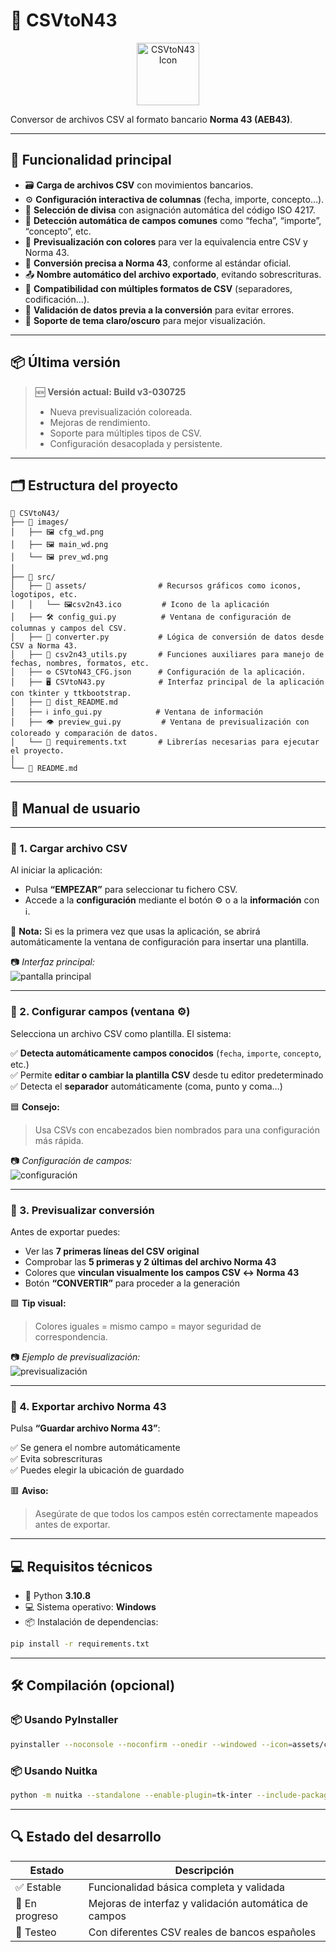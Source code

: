 # 🧾 **CSVtoN43**  


<p align="center">
  <img src="src/assets/csv2n43.ico" width="100" alt="CSVtoN43 Icon">
</p>



Conversor de archivos CSV al formato bancario **Norma 43 (AEB43)**.

---

## 🧩 Funcionalidad principal

- 🗃️ **Carga de archivos CSV** con movimientos bancarios.
- ⚙️ **Configuración interactiva de columnas** (fecha, importe, concepto…).
- 💱 **Selección de divisa** con asignación automática del código ISO 4217.
- 🧠 **Detección automática de campos comunes** como “fecha”, “importe”, “concepto”, etc.
- 🎨 **Previsualización con colores** para ver la equivalencia entre CSV y Norma 43.
- 🔄 **Conversión precisa a Norma 43**, conforme al estándar oficial.
- 📤 **Nombre automático del archivo exportado**, evitando sobrescrituras.
- 💾 **Compatibilidad con múltiples formatos de CSV** (separadores, codificación...).
- 🧪 **Validación de datos previa a la conversión** para evitar errores.
- 🌙 **Soporte de tema claro/oscuro** para mejor visualización.

---

## 📦 Última versión

> 🆕 **Versión actual: Build v3-030725**  
> - Nueva previsualización coloreada.  
> - Mejoras de rendimiento.  
> - Soporte para múltiples tipos de CSV.  
> - Configuración desacoplada y persistente.

---

## 🗂️ Estructura del proyecto

```text
📁 CSVtoN43/
├── 📁 images/
│   ├── 🖼️ cfg_wd.png
│   ├── 🖼️ main_wd.png
│   └── 🖼️ prev_wd.png
│
├── 📁 src/
│   ├── 📁 assets/                # Recursos gráficos como iconos, logotipos, etc.
│   │   └── 🖼️csv2n43.ico         # Icono de la aplicación
│   ├── 🛠️ config_gui.py          # Ventana de configuración de columnas y campos del CSV.
│   ├── 🔄 converter.py           # Lógica de conversión de datos desde CSV a Norma 43.
│   ├── 🧩 csv2n43_utils.py       # Funciones auxiliares para manejo de fechas, nombres, formatos, etc.
│   ├── ⚙️ CSVtoN43_CFG.json      # Configuración de la aplicación.
│   ├── 🖥️ CSVtoN43.py            # Interfaz principal de la aplicación con tkinter y ttkbootstrap.
│   ├── 📄 dist_README.md
│   ├── ℹ️ info_gui.py            # Ventana de información
│   ├── 👁️ preview_gui.py         # Ventana de previsualización con coloreado y comparación de datos.
│   └── 📄 requirements.txt       # Librerías necesarias para ejecutar el proyecto.
│
└── 📄 README.md
```

---

## 📖 Manual de usuario

---

### 🔹 1. Cargar archivo CSV

Al iniciar la aplicación:
- Pulsa **“EMPEZAR”** para seleccionar tu fichero CSV.
- Accede a la **configuración** mediante el botón ⚙️ o a la **información** con ℹ️.

📌 **Nota:** Si es la primera vez que usas la aplicación, se abrirá automáticamente la ventana de configuración para insertar una plantilla.

📷 *Interfaz principal:*  
![pantalla principal](images/main_wind.png)

---

### 🔹 2. Configurar campos (ventana ⚙️)

Selecciona un archivo CSV como plantilla. El sistema:

✅ **Detecta automáticamente campos conocidos** (`fecha`, `importe`, `concepto`, etc.)  
✅ Permite **editar o cambiar la plantilla CSV** desde tu editor predeterminado  
✅ Detecta el **separador** automáticamente (coma, punto y coma...)

🟦 **Consejo:**  
> Usa CSVs con encabezados bien nombrados para una configuración más rápida.

📷 *Configuración de campos:*  
![configuración](images/cfg_wind.png)

---

### 🔹 3. Previsualizar conversión

Antes de exportar puedes:

- Ver las **7 primeras líneas del CSV original**
- Comprobar las **5 primeras y 2 últimas del archivo Norma 43**
- Colores que **vinculan visualmente los campos CSV ↔ Norma 43**
- Botón **“CONVERTIR”** para proceder a la generación

🟩 **Tip visual:**  
> Colores iguales = mismo campo = mayor seguridad de correspondencia.

📷 *Ejemplo de previsualización:*  
![previsualización](images/prev_wind.png)

---

### 🔹 4. Exportar archivo Norma 43

Pulsa **“Guardar archivo Norma 43”**:

✅ Se genera el nombre automáticamente  
✅ Evita sobrescrituras  
✅ Puedes elegir la ubicación de guardado

🟥 **Aviso:**  
> Asegúrate de que todos los campos estén correctamente mapeados antes de exportar.

---

## 💻 Requisitos técnicos

- 🐍 Python **3.10.8**
- 💻 Sistema operativo: **Windows**
- 📦 Instalación de dependencias:

```bash
pip install -r requirements.txt
```

---

## 🛠️ Compilación (opcional)

### 📦 Usando **PyInstaller**

```bash
pyinstaller --noconsole --noconfirm --onedir --windowed --icon=assets/csv2n43.ico --name=CSVtoN43 CSVtoN43.py --collect-all ttkbootstrap --hidden-import=ttkbootstrap --noupx --add-data "assets/csv2n43.ico;assets"
```

### 📦 Usando **Nuitka**

```bash
python -m nuitka --standalone --enable-plugin=tk-inter --include-package-data=numpy --include-package-data=ttkbootstrap --include-data-file=assets/csv2n43.ico=assets/csv2n43.ico --windows-console-mode=disable --windows-icon-from-ico=assets/csv2n43.ico CSVtoN43.py
```

---

## 🔍 Estado del desarrollo

| Estado        | Descripción                                           |
|---------------|--------------------------------------------------------|
| ✅ Estable     | Funcionalidad básica completa y validada               |
| 🔧 En progreso | Mejoras de interfaz y validación automática de campos |
| 🧪 Testeo      | Con diferentes CSV reales de bancos españoles         |
